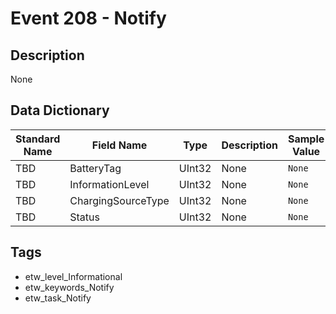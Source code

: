 # Event 208 - Notify

## Description
None

## Data Dictionary
|Standard Name|Field Name|Type|Description|Sample Value|
|---|---|---|---|---|
|TBD|BatteryTag|UInt32|None|`None`|
|TBD|InformationLevel|UInt32|None|`None`|
|TBD|ChargingSourceType|UInt32|None|`None`|
|TBD|Status|UInt32|None|`None`|

## Tags
* etw_level_Informational
* etw_keywords_Notify
* etw_task_Notify